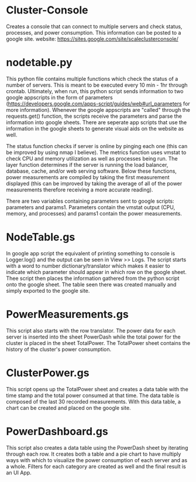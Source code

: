 # Cluster-Console
Creates a console that can connect to multiple servers and check status, processes, and power consumption. This information can be posted to a google site.
website: https://sites.google.com/site/scaleclusterconsole/ 

# nodetable.py
This python file contains multiple functions which check the status of a number of servers. This is meant to be executed every 10 min - 1hr
through crontab. Ultimately, when run, this python script sends information to two google appscripts in the form of parameters
(https://developers.google.com/apps-script/guides/web#url_parameters for more information). Whenever the google appscripts are "called" 
through the requests.get() function, the scripts receive the parameters  and parse the information into google sheets. There are seperate
app scripts that use the information in the google sheets to generate visual aids on the website as well.

The status function checks if server is online by pinging each one (this can be improved by using nmap I believe). 
The metrics function uses vmstat to check CPU and memory utilization as well as processes being run.
The layer function determines if the server is running the load balancer, database, cache, and/or web serving software. 
Below these functions, power measurements are compiled by taking the first measurement displayed (this can be improved by taking the average of all of the power measurements therefore receiving a more accurate reading).

There are two variables containing parameters sent to google scripts: parameters and params1. Parameters contain the vmstat output (CPU,
memory, and processes) and params1 contain the power measurements. 

# NodeTable.gs
In google app script the equivalent of printing something to console is Logger.log() and the output can be seen in View >> Logs. The script 
starts with a word to number dictionary/translator which makes it easier to indicate which parameter should appear in which row on the 
google sheet. Thee script then places the information gathered from the python script onto the google sheet. The table seen there was 
created manually and simply exported to the google site. 

# PowerMeasurements.gs
This script also starts with the row translator. The power data for each server is inserted into the sheet PowerDash while the total power
for the cluster is placed in the sheet TotalPower. The TotalPower sheet contains the history of the cluster's power consumption. 

# ClusterPower.gs
This script opens up the TotalPower sheet and creates a data table with the time stamp and the total power consumed at that time. The data 
table is composed of the last 30 recorded measurements. With this data table, a chart can be created and placed on the google site.

# PowerDashboard.gs
This script also creates a data table using the PowerDash sheet by iterating through each row. It creates both a table and a pie chart to 
have multiply ways with which to visualize the power consumption of each server and as a whole. Filters for each category are created as 
well and the final result is an UI App. 
